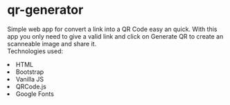 # qr-generator
Simple web app for convert a link into a QR Code easy an quick. With this app you only need to give a valid link and click on Generate QR to create an scanneable image and share it. <br>
Technologies used:
<li>HTML</li>
<li>Bootstrap</li>
<li>Vanilla JS</li>
<li>QRCode.js</li>
<li>Google Fonts</li>

